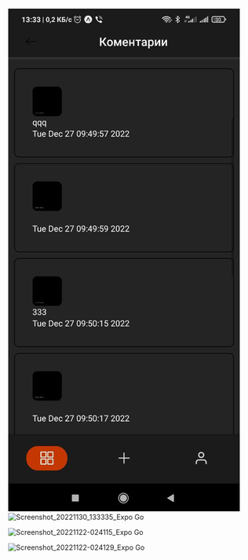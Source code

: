 ![GitHub actions settings](./assets/Screens/coments.jpg)
![Screenshot_20221130_133335_Expo Go](https://user-images.githubusercontent.com/62076338/204788254-eda82368-da15-4c35-ace6-39e88430a5a4.png)

![Screenshot_20221122-024115_Expo Go](https://user-images.githubusercontent.com/62076338/203187058-bd736a7e-7d77-4be7-ad7f-62e3c5fb694b.png)

![Screenshot_20221122-024129_Expo Go](https://user-images.githubusercontent.com/62076338/203187128-e0a3c501-ea60-463a-9de7-52401f8bb49f.png)
